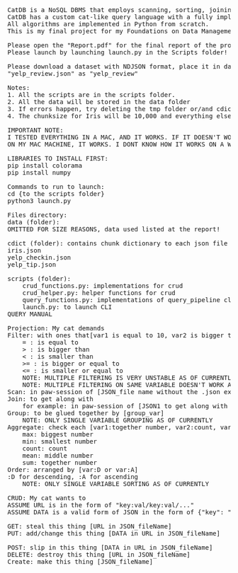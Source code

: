 <pre>
CatDB is a NoSQL DBMS that employs scanning, sorting, joining, filtering, grouping, aggregation, and CRUD operations (implemented as REST API) that interact only with chunks of a dataset (to minimize memory usage).
CatDB has a custom cat-like query language with a fully implemented query execution engine to be used on a command-line interface.
All algorithms are implemented in Python from scratch.
This is my final project for my Foundations on Data Management class at USC.

Please open the "Report.pdf" for the final report of the project!
Please launch by launching launch.py in the Scripts folder!

Please download a dataset with NDJSON format, place it in data folder, and use only its filename like:
"yelp_review.json" as "yelp_review"

Notes:
1. All the scripts are in the scripts folder.
2. All the data will be stored in the data folder
3. If errors happen, try deleting the tmp folder or/and cdict folder
4. The chunksize for Iris will be 10,000 and everything else is 4MB

IMPORTANT NOTE:
I TESTED EVERYTHING IN A MAC, AND IT WORKS. IF IT DOESN'T WORK ON A WINDOWS, IT'S PROBABLY BECAUSE OF WINDOWS HAVING A DIFFERENT FILE PATHING SYSTEM THAN UNIX-BASED OS DOES.
ON MY MAC MACHINE, IT WORKS. I DONT KNOW HOW IT WORKS ON A WINDOWS.

LIBRARIES TO INSTALL FIRST:
pip install colorama
pip install numpy

Commands to run to launch:
cd {to the scripts folder}
python3 launch.py

Files directory:
data (folder):
OMITTED FOR SIZE REASONS, data used listed at the report!

cdict (folder): contains chunk dictionary to each json file
iris.json
yelp_checkin.json
yelp_tip.json

scripts (folder):
	crud_functions.py: implementations for crud
	crud_helper.py: helper functions for crud
	query_functions.py: implementations of query_pipeline class & query operations
	launch.py: to launch CLI
QUERY MANUAL
<A BETTER VERSION IS IN THE FINAL REPORT>
Projection: My cat demands
Filter: with ones that[var1 is equal to 10, var2 is bigger than 20]
	= : is equal to
	> : is bigger than
	< : is smaller than
	>= : is bigger or equal to
	<= : is smaller or equal to
	NOTE: MULTIPLE FILTERING IS VERY UNSTABLE AS OF CURRENTLY
	NOTE: MULTIPLE FILTERING ON SAME VARIABLE DOESN'T WORK AS OF CURRENTLY
Scan: in paw-session of [JSON_file name without the .json extension]
Join: to get along with
	for example: in paw-session of [JSON1 to get along with JSON2 on join_var1:join_var2]
Group: to be glued together by [group_var]
	NOTE: ONLY SINGLE VARIABLE GROUPING AS OF CURRENTLY
Aggregate: check each [var1:together number, var2:count, var3:smallest number]
	max: biggest number
	min: smallest number
	count: count
	mean: middle number
	sum: together number
Order: arranged by [var:D or var:A]
:D for descending, :A for ascending
	NOTE: ONLY SINGLE VARIABLE SORTING AS OF CURRENTLY

CRUD: My cat wants to
ASSUME URL is in the form of "key:val/key:val/..."
ASSUME DATA is a valid form of JSON in the form of {"key": "val"}

GET: steal this thing [URL in JSON_fileName]
PUT: add/change this thing [DATA in URL in JSON_fileName]

POST: slip in this thing [DATA in URL in JSON_fileName]
DELETE: destroy this thing [URL in JSON_fileName]
Create: make this thing [JSON_fileName]

</pre>
